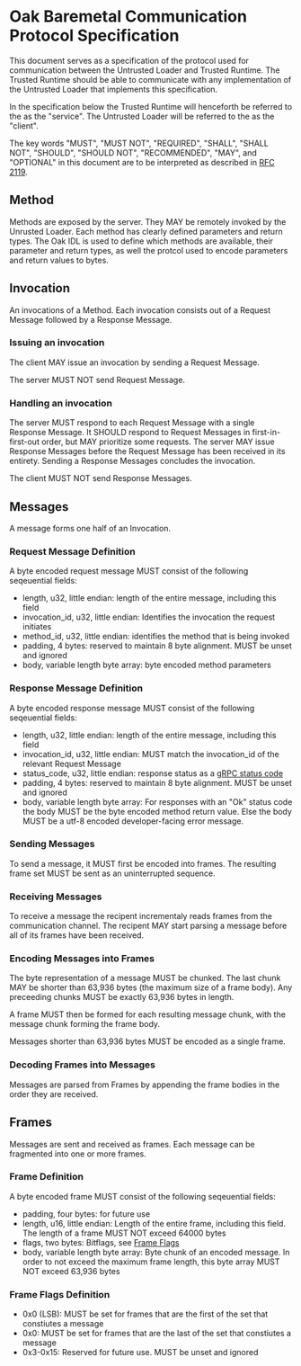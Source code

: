# Oak Baremetal Communication Protocol Specification

This document serves as a specification of the protocol used for communication
between the Untrusted Loader and Trusted Runtime. The Trusted Runtime should be
able to communicate with any implementation of the Untrusted Loader that
implements this specification.

In the specification below the Trusted Runtime will henceforth be referred to
the as the "service". The Untrusted Loader will be referred to the as the
"client".

The key words "MUST", "MUST NOT", "REQUIRED", "SHALL", "SHALL NOT", "SHOULD",
"SHOULD NOT", "RECOMMENDED", "MAY", and "OPTIONAL" in this document are to be
interpreted as described in [RFC 2119](https://www.rfc-editor.org/rfc/rfc2119).

## Method

Methods are exposed by the server. They MAY be remotely invoked by the Unrusted
Loader. Each method has clearly defined parameters and return types. The Oak IDL
is used to define which methods are available, their parameter and return types,
as well the protcol used to encode parameters and return values to bytes.

## Invocation

An invocations of a Method. Each invocation consists out of a Request Message
followed by a Response Message.

### Issuing an invocation

The client MAY issue an invocation by sending a Request Message.

The server MUST NOT send Request Message.

### Handling an invocation

The server MUST respond to each Request Message with a single Response Message.
It SHOULD respond to Request Messages in first-in-first-out order, but MAY
prioritize some requests. The server MAY issue Response Messages before the
Request Message has been received in its entirety. Sending a Response Messages
concludes the invocation.

The client MUST NOT send Response Messages.

## Messages

A message forms one half of an Invocation.

### Request Message Definition

A byte encoded request message MUST consist of the following seqeuential fields:

- length, u32, little endian: length of the entire message, including this field
- invocation_id, u32, little endian: Identifies the invocation the request
  initiates
- method_id, u32, little endian: identifies the method that is being invoked
- padding, 4 bytes: reserved to maintain 8 byte alignment. MUST be unset and
  ignored
- body, variable length byte array: byte encoded method parameters

### Response Message Definition

A byte encoded response message MUST consist of the following seqeuential
fields:

- length, u32, little endian: length of the entire message, including this field
- invocation_id, u32, little endian: MUST match the invocation_id of the
  relevant Request Message
- status_code, u32, little endian: response status as a
  [gRPC status code](https://grpc.github.io/grpc/core/md_doc_statuscodes.html)
- padding, 4 bytes: reserved to maintain 8 byte alignment. MUST be unset and
  ignored
- body, variable length byte array: For responses with an "Ok" status code the
  body MUST be the byte encoded method return value. Else the body MUST be a
  utf-8 encoded developer-facing error message.

### Sending Messages

To send a message, it MUST first be encoded into frames. The resulting frame set
MUST be sent as an uninterrupted sequence.

### Receiving Messages

To receive a message the recipent incrementaly reads frames from the
communication channel. The recipent MAY start parsing a message before all of
its frames have been received.

### Encoding Messages into Frames

The byte representation of a message MUST be chunked. The last chunk MAY be
shorter than 63,936 bytes (the maximum size of a frame body). Any preceeding
chunks MUST be exactly 63,936 bytes in length.

A frame MUST then be formed for each resulting message chunk, with the message
chunk forming the frame body.

Messages shorter than 63,936 bytes MUST be encoded as a single frame.

### Decoding Frames into Messages

Messages are parsed from Frames by appending the frame bodies in the order they
are received.

## Frames

Messages are sent and received as frames. Each message can be fragmented into
one or more frames.

### Frame Definition

A byte encoded frame MUST consist of the following seqeuential fields:

- padding, four bytes: for future use
- length, u16, little endian: Length of the entire frame, including this field.
  The length of a frame MUST NOT exceed 64000 bytes
- flags, two bytes: Bitflags, see [Frame Flags](#3-frame-flags-definition)
- body, variable length byte array: Byte chunk of an encoded message. In order
  to not exceed the maximum frame length, this byte array MUST NOT exceed 63,936
  bytes

### Frame Flags Definition

- 0x0 (LSB): MUST be set for frames that are the first of the set that
  constiutes a message
- 0x0: MUST be set for frames that are the last of the set that constiutes a
  message
- 0x3-0x15: Reserved for future use. MUST be unset and ignored
